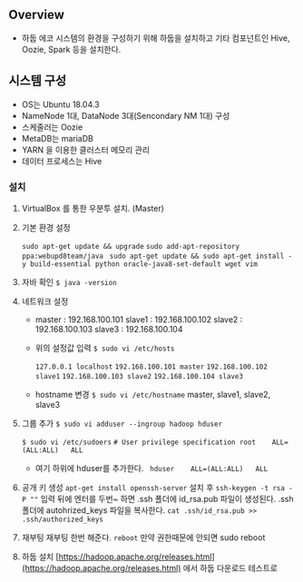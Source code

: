 
## Overview
- 하둡 에코 시스템의 환경을 구성하기 위해 하둡을 설치하고 기타 컴포넌트인 Hive, Oozie, Spark 등을 설치한다. 

## 시스템 구성
- OS는 Ubuntu 18.04.3
- NameNode 1대, DataNode 3대(Sencondary NM 1대) 구성
- 스케줄러는 Oozie
- MetaDB는 mariaDB
- YARN 을 이용한 클러스터 메모리 관리
- 데이터 프로세스는 Hive

### 설치
1. VirtualBox 를 통한 우분투 설치. (Master)
2. 기본 환경 설정

	`sudo apt-get update && upgrade`
	`sudo add-apt-repository ppa:webupd8team/java `
	`sudo apt-get update && sudo apt-get install -y build-essential python oracle-java8-set-default wget vim`

3. 자바 확인
	  `$ java -version`
						
4. 네트워크 설정
	- master : 192.168.100.101
	  slave1 : 192.168.100.102
	  slave2 : 192.168.100.103
	  slave3 : 192.168.100.104
	  
		
	- 위의 설정값 입력
		`$ sudo vi /etc/hosts`
		
		`127.0.0.1 localhost`
		`192.168.100.101 master`
		`192.168.100.102 slave1`
		`192.168.100.103 slave2`
		`192.168.100.104 slave3`

	- hostname 변경
		`$ sudo vi /etc/hostname`
		master, slave1, slave2, slave3
		
5. 그룹 추가
	`$ sudo vi adduser --ingroup hadoop hduser`
	
	`$ sudo vi /etc/sudoers`
	`# User privilege specification
	root	ALL=(ALL:ALL)	ALL`
	- 여기 하위에 hduser를 추가한다.
	` hduser	ALL=(ALL:ALL)	ALL`	

6. 공개 키 생성
	`apt-get install openssh-server`
	설치 후
	`ssh-keygen -t rsa -P ""`
	입력 뒤에 엔터를 두번~ 하면 .ssh 폴더에 id_rsa.pub 파일이 생성된다.
	.ssh폴더에 autohrized_keys 파일을 복사한다.
	`cat .ssh/id_rsa.pub >> .ssh/authorized_keys`

7. 재부팅
	재부팅 한번 해준다.
	`reboot`
	만약 권한때문에 안되면 sudo reboot

8. 하둡 설치
	[https://hadoop.apache.org/releases.html](https://hadoop.apache.org/releases.html) 에서 하둡 다운로드
	테스트로 
<!--stackedit_data:
eyJoaXN0b3J5IjpbMzA4NjE1MjQ4LC00MDc4NTc1NDEsNjM4Nj
IzNDc1LDEzNzM0MTEwMDUsLTE0Nzk2MzM1NjAsLTE3MjIwNzk2
MDNdfQ==
-->